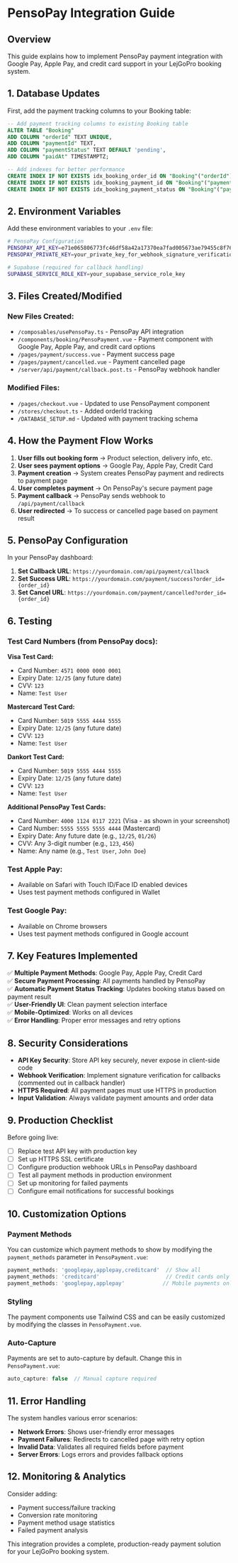 # PensoPay Integration Guide

## Overview

This guide explains how to implement PensoPay payment integration with Google Pay, Apple Pay, and credit card support in your LejGoPro booking system.

## 1. Database Updates

First, add the payment tracking columns to your Booking table:

```sql
-- Add payment tracking columns to existing Booking table
ALTER TABLE "Booking" 
ADD COLUMN "orderId" TEXT UNIQUE,
ADD COLUMN "paymentId" TEXT,
ADD COLUMN "paymentStatus" TEXT DEFAULT 'pending',
ADD COLUMN "paidAt" TIMESTAMPTZ;

-- Add indexes for better performance
CREATE INDEX IF NOT EXISTS idx_booking_order_id ON "Booking"("orderId");
CREATE INDEX IF NOT EXISTS idx_booking_payment_id ON "Booking"("paymentId");
CREATE INDEX IF NOT EXISTS idx_booking_payment_status ON "Booking"("paymentStatus");
```

## 2. Environment Variables

Add these environment variables to your `.env` file:

```bash
# PensoPay Configuration
PENSOPAY_API_KEY=e71e065806773fc46df58a42a17370ea7fad005673ae79455c8f76fc511f2baa
PENSOPAY_PRIVATE_KEY=your_private_key_for_webhook_signature_verification

# Supabase (required for callback handling)
SUPABASE_SERVICE_ROLE_KEY=your_supabase_service_role_key
```

## 3. Files Created/Modified

### New Files Created:
- `/composables/usePensoPay.ts` - PensoPay API integration
- `/components/booking/PensoPayment.vue` - Payment component with Google Pay, Apple Pay, and credit card options
- `/pages/payment/success.vue` - Payment success page
- `/pages/payment/cancelled.vue` - Payment cancelled page
- `/server/api/payment/callback.post.ts` - PensoPay webhook handler

### Modified Files:
- `/pages/checkout.vue` - Updated to use PensoPayment component
- `/stores/checkout.ts` - Added orderId tracking
- `/DATABASE_SETUP.md` - Updated with payment tracking schema

## 4. How the Payment Flow Works

1. **User fills out booking form** → Product selection, delivery info, etc.
2. **User sees payment options** → Google Pay, Apple Pay, Credit Card
3. **Payment creation** → System creates PensoPay payment and redirects to payment page
4. **User completes payment** → On PensoPay's secure payment page
5. **Payment callback** → PensoPay sends webhook to `/api/payment/callback`
6. **User redirected** → To success or cancelled page based on payment result

## 5. PensoPay Configuration

In your PensoPay dashboard:

1. **Set Callback URL**: `https://yourdomain.com/api/payment/callback`
2. **Set Success URL**: `https://yourdomain.com/payment/success?order_id={order_id}`
3. **Set Cancel URL**: `https://yourdomain.com/payment/cancelled?order_id={order_id}`

## 6. Testing

### Test Card Numbers (from PensoPay docs):

**Visa Test Card:**
- Card Number: `4571 0000 0000 0001`
- Expiry Date: `12/25` (any future date)
- CVV: `123`
- Name: `Test User`

**Mastercard Test Card:**
- Card Number: `5019 5555 4444 5555`
- Expiry Date: `12/25` (any future date)
- CVV: `123`
- Name: `Test User`

**Dankort Test Card:**
- Card Number: `5019 5555 4444 5555`
- Expiry Date: `12/25` (any future date)
- CVV: `123`
- Name: `Test User`

**Additional PensoPay Test Cards:**
- Card Number: `4000 1124 0117 2221` (Visa - as shown in your screenshot)
- Card Number: `5555 5555 5555 4444` (Mastercard)
- Expiry Date: Any future date (e.g., `12/25`, `01/26`)
- CVV: Any 3-digit number (e.g., `123`, `456`)
- Name: Any name (e.g., `Test User`, `John Doe`)

### Test Apple Pay:
- Available on Safari with Touch ID/Face ID enabled devices
- Uses test payment methods configured in Wallet

### Test Google Pay:
- Available on Chrome browsers
- Uses test payment methods configured in Google account

## 7. Key Features Implemented

✅ **Multiple Payment Methods**: Google Pay, Apple Pay, Credit Card  
✅ **Secure Payment Processing**: All payments handled by PensoPay  
✅ **Automatic Payment Status Tracking**: Updates booking status based on payment result  
✅ **User-Friendly UI**: Clean payment selection interface  
✅ **Mobile-Optimized**: Works on all devices  
✅ **Error Handling**: Proper error messages and retry options  

## 8. Security Considerations

- **API Key Security**: Store API key securely, never expose in client-side code
- **Webhook Verification**: Implement signature verification for callbacks (commented out in callback handler)
- **HTTPS Required**: All payment pages must use HTTPS in production
- **Input Validation**: Always validate payment amounts and order data

## 9. Production Checklist

Before going live:

- [ ] Replace test API key with production key
- [ ] Set up HTTPS SSL certificate
- [ ] Configure production webhook URLs in PensoPay dashboard
- [ ] Test all payment methods in production environment
- [ ] Set up monitoring for failed payments
- [ ] Configure email notifications for successful bookings

## 10. Customization Options

### Payment Methods
You can customize which payment methods to show by modifying the `payment_methods` parameter in `PensoPayment.vue`:

```javascript
payment_methods: 'googlepay,applepay,creditcard'  // Show all
payment_methods: 'creditcard'                     // Credit cards only
payment_methods: 'googlepay,applepay'            // Mobile payments only
```

### Styling
The payment components use Tailwind CSS and can be easily customized by modifying the classes in `PensoPayment.vue`.

### Auto-Capture
Payments are set to auto-capture by default. Change this in `PensoPayment.vue`:

```javascript
auto_capture: false  // Manual capture required
```

## 11. Error Handling

The system handles various error scenarios:

- **Network Errors**: Shows user-friendly error messages
- **Payment Failures**: Redirects to cancelled page with retry option
- **Invalid Data**: Validates all required fields before payment
- **Server Errors**: Logs errors and provides fallback options

## 12. Monitoring & Analytics

Consider adding:

- Payment success/failure tracking
- Conversion rate monitoring
- Payment method usage statistics
- Failed payment analysis

This integration provides a complete, production-ready payment solution for your LejGoPro booking system.